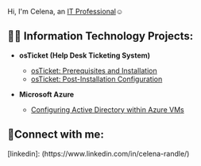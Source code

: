 Hi, I'm Celena, an <a href="https://www.linkedin.com/in/celena-randle-b704a6267/">IT Professional</a>☺</h1>

<h2>👨‍💻 Information Technology Projects:</h2>

- <b>osTicket (Help Desk Ticketing System)</b>
  - [osTicket: Prerequisites and Installation](https://github.com/celenarandle/osticket-prereqs)
  - [osTicket: Post-Installation Configuration](https://github.com/celenarandle/post-install-config)
  
- <b>Microsoft Azure</b>
  - [Configuring Active Directory within Azure VMs](https://github.com/celenarandle/configure-ad)
 
<h2>🤳Connect with me:</h2>
[linkedin]: (https://www.linkedin.com/in/celena-randle/)
